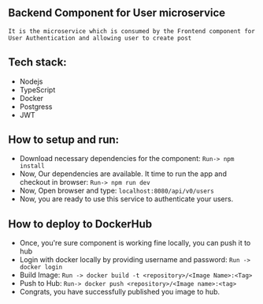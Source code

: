 ## Backend Component for User microservice 
`It is the microservice which is consumed by the Frontend component for User Authentication and allowing user to create post`

## Tech stack:
- Nodejs
- TypeScript
- Docker
- Postgress
- JWT

## How to setup and run:
- Download necessary dependencies for the component: `Run-> npm install`
- Now, Our dependencies are available. It time to run the app and checkout in browser: `Run-> npm run dev`
- Now, Open browser and type: `localhost:8080/api/v0/users`
- Now, you are ready to use this service to authenticate your users.

## How to deploy to DockerHub
- Once, you're sure component is working fine locally, you can push it to hub
- Login with docker locally by providing username and password: `Run -> docker login`
- Build Image: `Run -> docker build -t <repository>/<Image Name>:<Tag>`
- Push to Hub: `Run-> docker push <repository>/<Image name>:<tag>`
- Congrats, you have successfully published you image to hub.